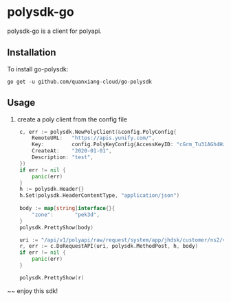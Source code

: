 # polysdk-go

polysdk-go is a client for polyapi.

## Installation

To install go-polysdk:
```
go get -u github.com/quanxiang-cloud/go-polysdk
```


## Usage

1. create a poly client from the config file
```Go
	c, err := polysdk.NewPolyClient(&config.PolyConfig{
		RemoteURL:   "https://apis.yunify.com/",
		Key:         config.PolyKeyConfig{AccessKeyID: "cGrm_Tu31AGh4HzIcCtyUg", SecretKey: "6hmAMl-YmVQATjCO5KDrj6FYebL3TIw2qJe0rSo0_Sc"},
		CreateAt:    "2020-01-01",
		Description: "test",
	})
	if err != nil {
		panic(err)
	}
	h := polysdk.Header{}
	h.Set(polysdk.HeaderContentType, "application/json")
	
	body := map[string]interface{}{
		"zone":       "pek3d",
	}
	polysdk.PrettyShow(body)

	uri := "/api/v1/polyapi/raw/request/system/app/jhdsk/customer/ns2/viewVM.r"
	r, err := c.DoRequestAPI(uri, polysdk.MethodPost, h, body)
	if err != nil {
		panic(err)
	}

	polysdk.PrettyShow(r)
```

~~ enjoy this sdk!